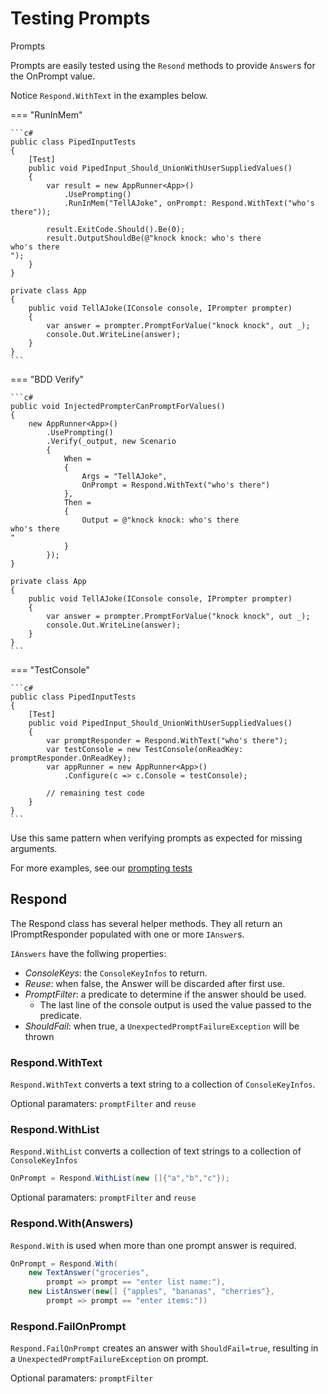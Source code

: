 # Testing Prompts

Prompts 

Prompts are easily tested using the `Resond` methods to provide `Answer`s for the OnPrompt value.

Notice `Respond.WithText` in the examples below.

=== "RunInMem"

    ```c#
    public class PipedInputTests
    {
        [Test]
        public void PipedInput_Should_UnionWithUserSuppliedValues()
        {
            var result = new AppRunner<App>()
                .UsePrompting()
                .RunInMem("TellAJoke", onPrompt: Respond.WithText("who's there"));

            result.ExitCode.Should().Be(0);
            result.OutputShouldBe(@"knock knock: who's there
    who's there
    ");
        }
    }

    private class App
    {
        public void TellAJoke(IConsole console, IPrompter prompter)
        {
            var answer = prompter.PromptForValue("knock knock", out _);
            console.Out.WriteLine(answer);
        }
    }
    ```

=== "BDD Verify"

    ```c#
    public void InjectedPrompterCanPromptForValues()
    {
        new AppRunner<App>()
            .UsePrompting()
            .Verify(_output, new Scenario
            {
                When = 
                {
                    Args = "TellAJoke",
                    OnPrompt = Respond.WithText("who's there")
                },
                Then =
                {
                    Output = @"knock knock: who's there
    who's there
    "
                }
            });
    }

    private class App
    {
        public void TellAJoke(IConsole console, IPrompter prompter)
        {
            var answer = prompter.PromptForValue("knock knock", out _);
            console.Out.WriteLine(answer);
        }
    }
    ```

=== "TestConsole"

    ```c#
    public class PipedInputTests
    {
        [Test]
        public void PipedInput_Should_UnionWithUserSuppliedValues()
        {
            var promptResponder = Respond.WithText("who's there");
            var testConsole = new TestConsole(onReadKey: promptResponder.OnReadKey);
            var appRunner = new AppRunner<App>()
                .Configure(c => c.Console = testConsole);

            // remaining test code
        }
    }
    ```

Use this same pattern when verifying prompts as expected for missing arguments.

For more examples, see our [prompting tests](https://github.com/bilal-fazlani/commanddotnet/tree/master/CommandDotNet.Tests/FeatureTests/Prompting)

## Respond

The Respond class has several helper methods. They all return an IPromptResponder populated with one or more `IAnswer`s.

`IAnswers` have the follwing properties:

* *ConsoleKeys*: the `ConsoleKeyInfos` to return.
* *Reuse*: when false, the Answer will be discarded after first use.
* *PromptFilter*: a predicate to determine if the answer should be used. 
    * The last line of the console output is used the value passed to the predicate.
* *ShouldFail*: when true, a `UnexpectedPromptFailureException` will be thrown


### Respond.WithText

`Respond.WithText` converts a text string to a collection of `ConsoleKeyInfos`.

Optional paramaters: `promptFilter` and `reuse`

### Respond.WithList

`Respond.WithList` converts a collection of text strings to a collection of `ConsoleKeyInfos`

```c#
OnPrompt = Respond.WithList(new []{"a","b","c"});
```

Optional paramaters: `promptFilter` and `reuse`

### Respond.With(Answers)

`Respond.With` is used when more than one prompt answer is required.

```c#
OnPrompt = Respond.With(
    new TextAnswer("groceries", 
        prompt => prompt == "enter list name:"),
    new ListAnswer(new[] {"apples", "bananas", "cherries"},
        prompt => prompt == "enter items:"))
```

### Respond.FailOnPrompt

`Respond.FailOnPrompt` creates an answer with `ShouldFail=true`, resulting in a `UnexpectedPromptFailureException` on prompt.

Optional paramaters: `promptFilter`
